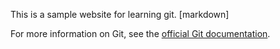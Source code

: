 This is a sample website for learning git. [markdown]

For more information on Git, see the
[official Git documentation](https://git-scm.com/).
